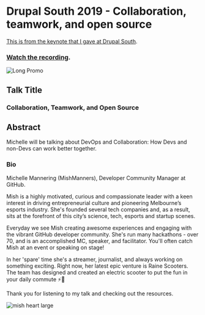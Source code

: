 # Drupal South 2019 - Collaboration, teamwork, and open source

[This is from the keynote that I gave at Drupal South](https://drupalsouth.org/events/drupalsouth-hobart-2019/sessions/skpr-keynote-michelle-mannering).

### [Watch the recording](https://youtu.be/XbwdhgBiCGQ).

![Long Promo](https://user-images.githubusercontent.com/36594527/203936040-683bcd56-4772-4351-b7af-4ff4ab489520.png)

## Talk Title

### Collaboration, Teamwork, and Open Source

## Abstract

Michelle will be talking about DevOps and Collaboration: How Devs and non-Devs can work better together.

### Bio

Michelle Mannering (MishManners), Developer Community Manager at GitHub.

Mish is a highly motivated, curious and compassionate leader with a keen interest in driving entrepreneurial culture and pioneering Melbourne’s esports industry. She's founded several tech companies and, as a result, sits at the forefront of this city’s science, tech, esports and startup scenes.

Everyday we see Mish creating awesome experiences and engaging with the vibrant GitHub developer community. She's run many hackathons - over 70, and is an accomplished MC, speaker, and facilitator. You'll often catch Mish at an event or speaking on stage!

In her 'spare' time she's a streamer, journalist, and always working on something exciting. Right now, her latest epic venture is Raine Scooters. The team has designed and created an electric scooter to put the fun in your daily commute ⚡🛴

Thank you for listening to my talk and checking out the resources.

![mish heart large](https://user-images.githubusercontent.com/36594527/195619762-82827b2e-bfdd-49b6-b8df-5b9e15f4f044.png)

